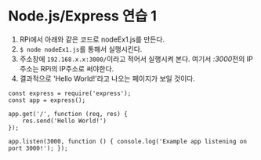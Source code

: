 Node.js/Express 연습 1
=======================

1. RPi에서 아래와 같은 코드로 nodeEx1.js를 만든다.
2. `$ node nodeEx1.js`를 통해서 실행시킨다.
3. 주소창에 `192.168.x.x:3000/`이라고 적어서 실행시켜 본다. 여기서 *:3000*전의 IP주소는 RPi의 IP주소로 써야한다.
4. 결과적으로 'Hello World!'라고 나오는 페이지가 보일 것이다.

~~~
const express = require('express');
const app = express();

app.get('/', function (req, res) {
	res.send('Hello World!')
});

app.listen(3000, function () { console.log('Example app listening on port 3000!'); });
~~~
